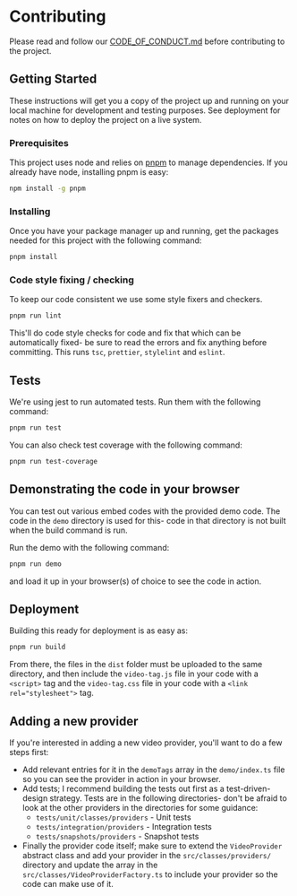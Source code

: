 # Contributing

Please read and follow our [CODE_OF_CONDUCT.md](CODE_OF_CONDUCT.md) before
contributing to the project.

## Getting Started

These instructions will get you a copy of the project up and running on your
local machine for development and testing purposes. See deployment for notes on
how to deploy the project on a live system.

### Prerequisites

This project uses node and relies on [pnpm](https://pnpm.js.org/) to manage
dependencies. If you already have node, installing pnpm is easy:

```sh
npm install -g pnpm
```

### Installing

Once you have your package manager up and running, get the packages needed for
this project with the following command:

```sh
pnpm install
```

### Code style fixing / checking

To keep our code consistent we use some style fixers and checkers.

```sh
pnpm run lint
```

This'll do code style checks for code and fix that which can be automatically
fixed- be sure to read the errors and fix anything before committing. This runs
`tsc`, `prettier`, `stylelint` and `eslint`.

## Tests

We're using jest to run automated tests. Run them with the following command:

```sh
pnpm run test
```

You can also check test coverage with the following command:

```sh
pnpm run test-coverage
```

## Demonstrating the code in your browser

You can test out various embed codes with the provided demo code. The code in
the `demo` directory is used for this- code in that directory is not built when
the build command is run.

Run the demo with the following command:

```sh
pnpm run demo
```

and load it up in your browser(s) of choice to see the code in action.

## Deployment

Building this ready for deployment is as easy as:

```sh
pnpm run build
```

From there, the files in the `dist` folder must be uploaded to the same
directory, and then include the `video-tag.js` file in your code with a
`<script>` tag and the `video-tag.css` file in your code with a
`<link rel="stylesheet">` tag.

## Adding a new provider

If you're interested in adding a new video provider, you'll want to
do a few steps first:

- Add relevant entries for it in the `demoTags` array in the `demo/index.ts` file so you can see the provider in action
  in your browser.
- Add tests; I recommend building the tests out first as a test-driven-design strategy. Tests are in the following
  directories- don't be afraid to look at the other providers in the directories
  for some guidance:
  - `tests/unit/classes/providers` - Unit tests
  - `tests/integration/providers` - Integration tests
  - `tests/snapshots/providers` - Snapshot tests
- Finally the provider code itself; make sure to extend the `VideoProvider` abstract class and add your provider in the
  `src/classes/providers/` directory and update
  the array in the `src/classes/VideoProviderFactory.ts` to include
  your provider so the code can make use of it.
